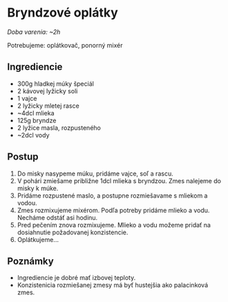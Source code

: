 # Bryndzové oplátky

*Doba varenia: ~2h*

Potrebujeme: oplátkovač, ponorný mixér

## Ingrediencie

* 300g hladkej múky špeciál
* 2 kávovej lyžicky soli
* 1 vajce
* 2 lyžicky mletej rasce
* ~4dcl mlieka
* 125g bryndze
* 2 lyžice masla, rozpusteného
* ~2dcl vody

## Postup

1. Do misky nasypeme múku, pridáme vajce, soľ a rascu.
2. V pohári zmiešame približne 1dcl mlieka s bryndzou. Zmes nalejeme
   do misky k múke.
3. Pridáme rozpustené maslo, a postupne rozmiešavame s mliekom a
   vodou.
4. Zmes rozmixujeme mixérom. Podľa potreby pridáme mlieko a vodu.
   Necháme odstáť asi hodinu.
5. Pred pečením znova rozmixujeme.  Mlieko a vodu možeme pridať na
   dosiahnutie požadovanej konzistencie.
6. Oplátkujeme...


## Poznámky

* Ingrediencie je dobré mať izbovej teploty.
* Konzistenicia rozmiešanej zmesy má byť hustejšia ako palacinková
  zmes.

